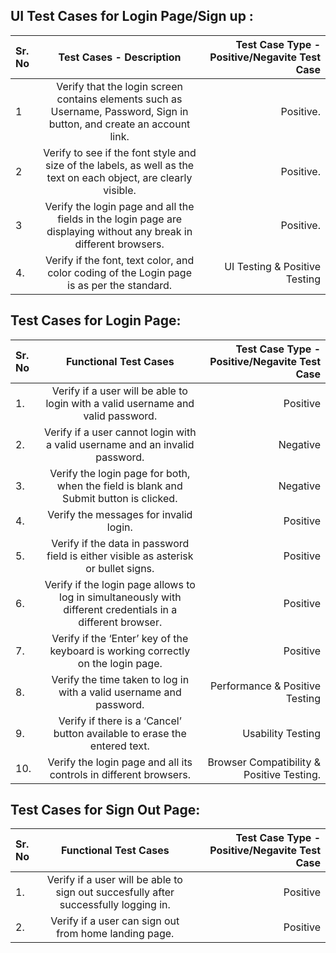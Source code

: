 ## UI Test Cases for Login Page/Sign up : 


| Sr. No      | Test Cases - Description | Test Case Type - Positive/Negavite Test Case  |
| :---        |    :----:   |          ---: |
| 1     | Verify that the login screen contains elements such as Username, Password, Sign in button, and create an account link.| Positive.   |
| 2     | Verify to see if the font style and size of the labels, as well as the text on each object, are clearly visible.      | Positive.   |
| 3     | Verify the login page and all the fields in the login page are displaying without any break in different browsers.    | Positive.   |
| 4.    | Verify if the font, text color, and color coding of the Login page is as per the standard.	                          | UI Testing & Positive Testing |



## Test Cases for Login Page: 


| Sr. No      | Functional Test Cases       | Test Case Type - Positive/Negavite Test Case  |
| :---        |    :----:                   |          ---: |                                
|	1.          | Verify if a user will be able to login with a valid username and valid password.	                          | Positive | 
| 2.          | Verify if a user cannot login with a valid username and an invalid password.	                              | Negative |
| 3.          |	Verify the login page for both, when the field is blank and Submit button is clicked.	                      | Negative |
| 4.          | Verify the messages for invalid login.	                                                                    | Positive |
| 5.          | Verify if the data in password field is either visible as asterisk or bullet signs.	                        | Positive |
| 6.          | Verify if the login page allows to log in simultaneously with different credentials in a different browser.	| Positive |
| 7.          | Verify if the ‘Enter’ key of the keyboard is working correctly on the login page.	                          | Positive |
| 8.          | Verify the time taken to log in with a valid username and password.	                                        | Performance & Positive Testing |
| 9.          | Verify if there is a ‘Cancel’ button available to erase the entered text.                                   | Usability Testing |
| 10.         | Verify the login page and all its controls in different browsers.                                           |	Browser Compatibility & Positive Testing. |


## Test Cases for Sign Out Page: 


| Sr. No      | Functional Test Cases       | Test Case Type - Positive/Negavite Test Case  |
| :---        |    :----:                   |          ---: |                                
|	1.          | Verify if a user will be able to sign out succesfully after successfully logging in.	                          | Positive | 
| 2.          | Verify if a user can sign out from home landing page.	                              | Positive |
